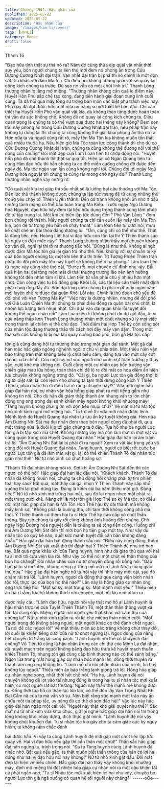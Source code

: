 ```yaml
---
title: Chương 1904: Hậu nhân của
published: 2025-05-22
updated: 2025-05-22
description: 'Hậu nhân của'
image: '/images/han-li/cover/'
tags: [HanLi]
category: HanLi
draft: false
---
```


Thánh Tổ

"Đạo hữu tính thật sự thả nó ra? Năm đó cũng thừa dịp quái vật
nhất thời suy yếu, bốn người chúng ta liên thủ mới đem nó phong
ấn trong Cửu Dương Cương Nhật đại trận. Vạn nhất đại trận bị
phá thì nó chính là một đòn sát thủ khác với đám Ma tộc. Có điều
nói không chừng quái vật sẽ quay lại công kích chúng ta trước.
Dù sao nó vẫn có một chút linh trí." Thanh Long thượng nhân lo
lắng mở miệng.
"Thượng nhân không cần quá lo điểm này. Huyết Hồn Phù sắp
chế tạo xong, đang tiến hành giai đoạn xung linh cuối cùng. Ta đã
hỏi qua mấy tông sư trong bản môn đặc biệt phụ trách việc này.
Phù này đã đạt được hơn một nửa uy năng so với thiết kế ban
đầu. Chỉ cần thiết hạ Huyết Hồn Phù vào quái vật kia, dù không
thao túng được hoàn toàn thì vẫn dư sức khống chế. Không để nó
quay lại công kích chúng ta. Điều quan trọng là chúng ta có thể
vượt qua được hai tháng này không? Đem con thú này phong ấn
trong Cửu Dương Cương Nhật đại trận, nếu pháp trận này không
tự dừng lại thì chúng ta cũng không thể giải khai phong ấn thả nó
ra. Hơn nữa ta và ngươi cũng rất rõ, mấy tên Ma Tôn kia không
muốn tổn thất quá nhiều thuộc hạ. Nếu hiện giờ Ma Tộc toàn lực
công thành thì cho dù có Cửu Dương Cương Nhật đại trận, chúng
ta cũng không thể đương nổi với thế công của chúng" Đôi mắt đẹp
của Lâm Loan tiên tử chớp động nói.
"Huyết hồn phù đã chế thành thì thật sự quá tốt. Hiện tại có Ngân
Quang tiên tử cùng Hàn đạo hữu thì hẳn chúng ta có thể miễn
cưỡng chống đỡ được đến ngày đó. Ma tộc ngàn vạn lần cũng
không nghĩ tới. Chúng đợi tới ngày Ngũ Dương hóa nguyệt thì
chúng ta cũng rất mong chờ ngày đó." Thanh Long thượng nhân
nghe vậy mừng rỡ.

"Có quái vật kia trợ giúp thì xấu nhất sẽ là lưỡng bại câu thương
với Ma Tộc. Đến lúc thủ thành không được, chúng ta lập tức mang
đệ tử cùng những thứ trọng yếu chạy tới Thiên Uyên thành. Đến
đó tránh không khỏi ăn nhờ ở đậu nhưng tánh mạng có thể bảo
toàn trong Ma Kiếp. Trước ngày Ngũ Dương hóa Nguyệt, đạo hữu
hãy đem tài liệu hữu dụng trong thành cùng tâm phúc đệ tử tập
trung lại. Một khi có biến lập tức dùng đến " Phá Vân Lăng " đem
bọn chúng rời thành. Mấy người chúng ta chỉ cần cuốn lấy mấy
tên Ma Tôn kia, bọn đệ tử trọng yếu hẳn sẽ chạy thoát." Lâm loan
tiên tử cười nói, mưu kế chặt chẽ an bài thỏa đáng đường lui.
"Ừm, cũng chỉ có thể như thế. Thật là đáng tiếc, nếu Hoàng Liệt
hai vị đạo hữu còn tồn tại thì Ỷ Thiên thành sao lại nguy cơ đến
mức này!" Thanh Long thượng nhân thấy mọi chuyện không có
vấn đề, nghĩ lại thì tỏ ra thương tiếc nói.
"Đúng là như thế. Không ai ngờ được đám Ma tộc tôn giả lại gian
trá như thế. Nếu không với sự chuẩn bị kỹ của bốn người chúng
ta, một khi liên thủ thi triển Tứ Tượng Phiên Thiên trận pháp thì
đối phó mấy tên này tuyệt sẽ không thể ở hạ phong." Lâm loan
tiên tử nghe vậy cũng khẽ thở dài.
"Được rồi, mọi chuyện cứ định như vậy. Bất quá hiện hai đại tông
môn mất đi thái thượng trưởng lão nên ảnh hưởng không tốt đến
nhân tâm sĩ khí. Lâm tiên tử vẫn phải chú ý nhiều hơn một chút.
Còn công việc tu bổ đồng giáp Khôi Lỗi, các tài liệu cần thiết nhất
định phải cung ứng đầy đủ. Bốn đại tông môn chúng ta phải mất
mấy ngàn năm mới luyện chế ra được đại quân Khôi Lỗi này.
Chính là thủ đoạn chủ yếu để đối phó với Vạn Tượng Ma Kỵ"
"Việc này là đương nhiên, nhưng để đối phó với Già Luân Chiến
Ma thì chúng ta phải điều động ra quân bài chủ chốt, là nhóm lực
lượng tinh nhuệ nhất. Chỉ dựa vào đại quân khôi lỗi tuyệt đối
không thể ngăn chặn nổi" Lâm Loan tiên tử không chút do dự gật
đầu, tu vi của nàng thấp hơn Thanh Long thượng nhân một chút
nhưng xử lý mọi việc trong thành lại chiếm vị thế chủ đạo.
Thời điểm hai Hợp Thể kỳ còn sống sót của nhân tộc đang
thương thảo thì cách nơi đây mấy vạn dặm. Trong một tòa sơn
cốc khổng lồ bị ma khí quay cuồng bao phủ, bốn gã Ma tộc cấp

tôn giả cũng đang hội tụ thương thảo trong một gian đại sảnh.
Một gã đại hán mặc hắc giáp ngông nghênh ngồi ở chủ vị phía
trên. Một thiếu niên vận bào trắng trên mặt không biểu lộ chút
biểu cảm, đang tựa vào một cây cột đá nơi cửa chính.
Còn một mỹ nữ vóc người nhỏ xinh một thân trường y thuỷ sắc,
cười khẽ mà không nói.
Cuối cùng một cự nhân cao bốn trượng vận chiến giáp màu lửa
hồng, toàn thân chỉ để lộ ra đôi mắt co hỏa diễm ẩn hiện lưu
chuyển không ngừng trong đó.
"Cái gì, ba người Lực tôn giả đồng thời bị người diệt sát, lại còn
lệnh cho chúng ta tạm thời dừng công kích Ỷ Thiên Thành, phái
nhân thủ đi điều tra rõ ràng chuyện này!?" Vừa mới nghe hắc giáp
đại hán nói, cự nhận vận hỏa hồng giáp phát ra một tiếng gầm
như không tin nổi.
Cho dù hắn đã giảm thấp thanh âm nhưng vẫn to lớn chấn động
ong ong trong đại sảnh khiến mấy người không khỏi nhướng
mày!
"Tàng huynh không phải giỡn với bọn tiểu muội chứ?" Vẻ mặt nữ
tử Ma tộc nhỏ xinh kinh nghi mở miệng hỏi.
"Ta trở về thì vừa mới nhận được lệnh. Mệnh lệnh do Huyết
Quang đại nhân tự lưu ấn ký tuyệt không giả. Hơn nữa Âm Dương
Nhị Sát mà đại nhân đem theo bên người cũng đã phái đi, qua
một tháng nữa là đuổi kịp tới gặp chúng ta ở đây. Tựa hồ như ba
người Lực tôn giả bị tập kích mà chết. Không những vậy mà còn
làm mất đi một vật vô cùng quan trọng của Huyết Quang đại
nhân." Hắc giáp đại hán lại âm trầm trả lời.
"Âm Dương Nhị Sát lại bị phái đi ra ngoài? Xem ra vật kia trọng
yếu vô cùng đối với Huyết Quang đại nhân. Tàng huynh, ngươi có
biết rốt cuộc ba người Lực tôn giả đã làm mất vật gì, lại có thể
khiến Thánh Tổ đại nhân tức giận như thế!" Nữ tử nhỏ xinh có
chút hoảng sợ.

"Thánh Tổ đại nhân không nói rõ. Đợi khi Âm Dương Nhị Sát đến
thì các ngươi có thể hỏi" Hắc giáp đại hán lắc đầu nói.
"Khách khách, Thánh Tổ đại nhân đã không muốn nói, chúng ta
chủ động hỏi chẳng phải tự tìm phiền toái hay sao? Bất quá, mắt
thấy cái gai nhọn Ỷ Thiên Thành này sắp nhổ xuống thì lại phải
dừng tay. Đúng là kiếm củi ba năm thiêu một giờ. Đáng tiếc!" Nữ
tử nhỏ xinh mở trừng hai mắt, sau đó lại nheo nheo mắt phát ra
một tràng cười khẽ.
Nàng chỉ là một tôn giả Hợp Thể sơ kỳ Ma tộc, có điều đối mặt
hắc giáp đại hán là Ma Tôn Hợp Thể hậu kỳ đại thành mà không
mấy kính sợ.
"Không phải là buông tha, chỉ tạm thời không công phá mà thôi. Ỷ
Thiên thành có thêm hai tu sĩ Hợp Thể kỳ cao cấp có chút thần
thông. Bây giờ chúng ta gây rối cũng không ảnh hưởng đến
chúng. Chờ ngày Ngũ Dương hóa nguyệt đến là chúng ta sẽ tổng
tiến công. Huống chi khi Âm Dương Nhị Sát đến thì mời bọn họ
tiện giúp một tay. Như vậy dù nhân tộc có quỷ kế nào, dưới sức
mạnh tuyệt đối căn bản không đáng nhắc." Hắc giáp đại hán bất
động thanh sắc nói.
"Điều này cũng đúng, thêm Âm Dương Nhị Sát sát xuất thủ thì
đánh bại Ỷ Thiên Thành dễ như trở bàn tay. Bất quá nghe khẩu
khí của Tàng huynh, hình như đã giao thủ qua với hai tu sĩ mới tới
cứu viện kia rồi. Như vậy có thể nói một chút về thần thông của
bọn họ chăng!" Đôi nhãn châu của nữ tử chuyển động rồi bỗng
nói.
"Gặp hai gã tu sĩ mới đến, không riêng gì Tàng mỗ mà cả Lãnh
Nhận cũng giao thủ qua." Hắc giáp đại hán nghe nữ tử hỏi vậy thì
nhíu mày một cái, sau đó chậm rãi trả lời.
"Lãnh huynh, ngươi đã động thủ qua cùng viện binh nhân tộc rồi,
thực lực của bọn họ thế nào?" Lần này là hồng giáp cự nhân ong
ong trực tiếp hỏi.
"Một sơ kỳ, một trung kỳ. Một mạnh một yếu!" Thiếu niên áo bào
trắng tựa hồ không thích nói chuyện, một hồi lâu mới phun ra

được mấy câu.
"Lãnh đạo hữu, ngươi nói vậy thật mơ hồ a! Lãnh huynh là hậu
nhân trực hệ của Tuyết Thiên Thánh Tổ, một thân thần thông vượt
xa tồn tại cùng cấp. Miệng ngươi nói mạnh yếu thật khác với cảm
thụ của chúng ta!" Nữ tử nhỏ xinh ngẩn ra rồi lại che miệng thản
nhiên cười.
"Một người trong đó không bằng ngươi, một người khác có thể
đánh chết ngươi. Ta nói để các ngươi rõ!" Vẻ mặt thiếu niên áo
bào trắng không chút thay đổi, lời cuối lại khiến tiếng cười của nữ
tử chợt ngừng lại. Ngọc dung của nàng hết chuyển từ trắng lại
sang xanh.
"Lãnh huynh nói thế có khuyếch đại chăng? Vũ Tiên tử cũng là
hậu nhân trong các chi thứ của Minh La đại nhân, dù huyết mạch
trên người không bằng đạo hữu thừa kế huyết mạch thuần khiết
Thánh Tổ, nhưng tôn giả cùng cấp bình thường nào có thể sánh
bằng." Ngọn lửa trong mắt hồng giáp cự nhân bốc mạnh lên,
đồng thời truyền ra thanh âm ong ong không tin.
"Lãnh mỗ chỉ nói phán đoán của mình, tin hay không tùy ngươi."
Thiếu niên áo bào trắng lạnh giọng trả lời.
Hồng hỏa giáp cự nhân nghe xong, nhất thời hết chỗ nói.
"Ha ha, Lãnh huynh đệ nói chuyện không dễ lọt vào tai nhưng
đúng là trong hai tu sĩ nhân tộc mới xuất hiện, có một người rất
bất thường. Người này thân thể mạnh mẽ không dưới ta. Đồng
thời tựa hồ có thần lực lớn lao, có thể đón lấy Vạn Trọng Nhất Khí
Đại Cầm nã của ta mà vẫn vô sự. Nên biết rằng sức mạnh một
trảo này ẩn chứa một tia pháp tắc, uy năng đủ có thể di sơn đảo
hải!" Vào lúc này hắc giáp đại hán ngáp một cái nói.
"Người này thật khó giải quyết như thế?" Sắc mặt nữ tử nhỏ xinh
vừa khôi phục, giờ lại nghe hắc giáp đại hán nói thì trong lòng
không khỏi nhảy dựng, đích thực giật mình.
"Lãnh huynh đệ nói vậy không chút khuếch đại. Tu sĩ nhân tộc kia
gây cho ta cảm giác cực kỳ nguy hiểm, ta không nắm chắc đánh

bại được hắn. Vì vậy ta cùng Lãnh huynh đệ mới gặp một chút
liền lập tức quay về. Hai vị đạo hữu nếu gặp thì cẩn thận một
chút!" Thần sắc hắc giáp đại hán ngưng tụ, trịnh trọng nói.
"Đa tạ Tàng huynh cùng Lãnh huynh đã nhắc nhở. Bất quá nếu
gặp, ta thật muốn biết thần thông của hắn có lợi hại đúng như hai
vị đạo hữu nói hay không!" Nữ tử nhỏ xinh gật đầu. Đôi mắt đẹp
lại hiện vẻ hiếu chiến.
Hắc giáp đại hán thấy vậy không khỏi nhướng mày, định mở
miệng thì đột nhiên hỏa giáp cự nhân nói ra một câu khiến tất cả
phải ngẩn ngơ.
"Tu sĩ Nhân tộc mới xuất hiện lợi hại như vậy, chuyện ba người
Lực tôn giả ngã xuống có quan hệ tới người này chăng?"
------oOo------
